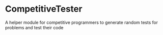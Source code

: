 # CompetitiveTester
A helper module for competitive programmers to generate random tests for problems and test their code
